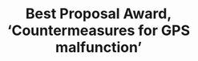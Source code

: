---
layout: post
year: 2014
inline: true
title: Best Proposal Award, ‘Countermeasures for GPS malfunction’
where: Hyundai Merchant Marine
---